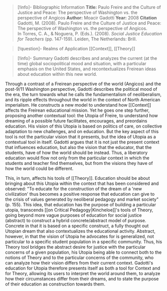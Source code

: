 >[!info]- Bibliographic Information
>**Title:** Paulo Freire and the Culture of Justice and Peace: The perspective of Washington vs. the perspective of Angicos
>**Author:** Moacir Gadotti
>**Year:** 2008
>**Citation**
>Gadotti, M. (2008). Paulo Freire and the Culture of Justice and Peace: The perspective of Washington vs. the perspective of Angicos. In Torres, C. A., & Noguera, P. (Eds.). (2008). *Social Justice Education for Teachers* (pp. 147-159). Leiden, The Netherlands: Brill.

>[!question]- Realms of Application
> [[Context]], [[Theory]]

>[!info]- Summary
Gadotti describes and analyzes the current (at the time) global sociopolitical mood and situation, with a particular emphasis on the United States, and recontextualizes Freirean ideas about education within this new world.

Through a contrast of a Freirean perspective of the world (Angicos) and the post-9/11 Washington perspective, Gadotti describes the political mood of the era, the turn towards what he calls the fundamentalism of neoliberalism, and its ripple effects throughout the world in the context of North American imperialism. He constructs a new model to understand how [[Context]] affects the Freirean educational mission. Yet he goes one step further, proposing another contextual tool: the Utopia of Freire, to understand how dreaming of a possible future facilitates, encourages, and preordains education. His vision of this Utopia is based on politics of care, on collective adaptation to new challenges, and on education. But the key aspect of this tool is not the particular vision that it presents, but the idea of Utopia as a contextual tool in itself. Gadotti argues that it is not just the present context that influences education, but also the vision that the educator, that the students, have of how the world should be instead. Thus, a liberatory education would flow not only from the particular context in which the students and teacher find themselves, but from the visions they have of how the world could be different.

This, in turn, affects his tools of [[Theory]]. Education should be about bringing about this Utopia within the context that has been considered and observed: "To educate for the construction of the dream of a 'new civilization' thus becomes a positive response that education can give to the crisis of values generated by neoliberal pedagogy and market society" (p. 155). This idea, that education has the purpose of building a particular utopia, transcends [[on Critical Pedagogy|Kincheloe]]'s tools of Theory, going beyond more vague purposes of education for social justice (abstract) to construct a hybrid concrete/abstract model of purpose. Concrete in that it is based on a specific construct, a fully thought out Utopian dream that also contextualizes the educational activity. Abstract, however, in that the vision of Utopia he advocates for is generalized, not particular to a specific student population in a specific community. Thus, his Theory tool bridges the abstract desire for justice with the particular concerns of a given population, his Utopia being able to connect both to the notions of Theory and to the particular concerns of the community, who can analyze how their vision differs from their current context. Gadotti's education for Utopia therefore presents itself as both a tool for Context and for Theory, allowing its users to interpret the world around them, to analyze how their circumstances differ from their dreams, and to state the purpose of their education as construction towards them.